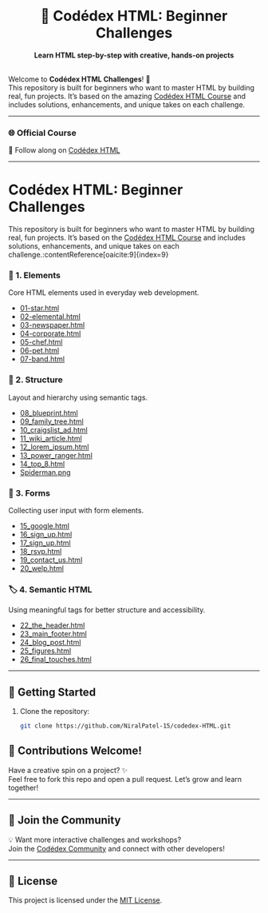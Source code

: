 <div align="center">
  <br>
  <h1>🌋 Codédex HTML: Beginner Challenges</h1>
  <strong>Learn HTML step-by-step with creative, hands-on projects</strong>
  <br><br>
</div>

Welcome to **Codédex HTML Challenges**! 🚀  
This repository is built for beginners who want to master HTML by building real, fun projects. It’s based on the amazing [Codédex HTML Course](https://www.codedex.io/html) and includes solutions, enhancements, and unique takes on each challenge.

---

### 🌐 Official Course

📘 Follow along on [Codédex HTML](https://www.codedex.io/html)

---

# Codédex HTML: Beginner Challenges

This repository is built for beginners who want to master HTML by building real, fun projects. It’s based on the [Codédex HTML Course](https://www.codedex.io/html) and includes solutions, enhancements, and unique takes on each challenge.:contentReference[oaicite:9]{index=9}

### 🧱 1. Elements

Core HTML elements used in everyday web development.

- [01-star.html](https://github.com/NiralPatel-15/codedex-HTML/blob/main/1-element/01_star.html)
- [02-elemental.html](https://github.com/NiralPatel-15/codedex-HTML/blob/main/1-element/02_elemental.html)
- [03-newspaper.html](https://github.com/NiralPatel-15/codedex-HTML/blob/main/1-element/03_newspaper.html)
- [04-corporate.html](https://github.com/NiralPatel-15/codedex-HTML/blob/main/1-element/04_corporate.html)
- [05-chef.html](https://github.com/NiralPatel-15/codedex-HTML/blob/main/1-element/05_chef.html)
- [06-pet.html](https://github.com/NiralPatel-15/codedex-HTML/blob/main/1-element/06_pet.html)
- [07-band.html](https://github.com/NiralPatel-15/codedex-HTML/blob/main/1-element/07_band.html)

### 🧩 2. Structure

Layout and hierarchy using semantic tags.

- [08_blueprint.html](https://github.com/NiralPatel-15/codedex-HTML/blob/main/2-structure/08_blueprint.html)
- [09_family_tree.html](https://github.com/NiralPatel-15/codedex-HTML/blob/main/2-structure/09_family_tree.html)
- [10_craigslist_ad.html](https://github.com/NiralPatel-15/codedex-HTML/blob/main/2-structure/10_craigslist_ad.html)
- [11_wiki_article.html](https://github.com/NiralPatel-15/codedex-HTML/blob/main/2-structure/11_wiki_article.html)
- [12_lorem_ipsum.html](https://github.com/NiralPatel-15/codedex-HTML/blob/main/2-structure/12_lorem_ipsum.html)
- [13_power_ranger.html](https://github.com/NiralPatel-15/codedex-HTML/blob/main/2-structure/13_power_ranger.html)
- [14_top_8.html](https://github.com/NiralPatel-15/codedex-HTML/blob/main/2-structure/14_top_8.html)
- [Spiderman.png](https://github.com/NiralPatel-15/codedex-HTML/blob/main/2-structure/Spiderman.png)


### 📝 3. Forms

Collecting user input with form elements.

- [15_google.html](https://github.com/NiralPatel-15/codedex-HTML/blob/main/3-form/15_google.html)
- [16_sign_up.html](https://github.com/NiralPatel-15/codedex-HTML/blob/main/3-form/16_sign_up.html)
- [17_sign_up.html](https://github.com/NiralPatel-15/codedex-HTML/blob/main/3-form/17_sign_up.html)
- [18_rsvp.html](https://github.com/NiralPatel-15/codedex-HTML/blob/main/3-form/18_rsvp.html)
- [19_contact_us.html](https://github.com/NiralPatel-15/codedex-HTML/blob/main/3-form/19_contact_us.html)
- [20_welp.html](https://github.com/NiralPatel-15/codedex-HTML/blob/main/3-form/20_welp.html)

### 🏷️ 4. Semantic HTML

Using meaningful tags for better structure and accessibility.

- [22_the_header.html](https://github.com/NiralPatel-15/codedex-HTML/blob/main/4-semantic-html/22_the_header.html)
- [23_main_footer.html](https://github.com/NiralPatel-15/codedex-HTML/blob/main/4-semantic-html/23_main_footer.html)
- [24_blog_post.html](https://github.com/NiralPatel-15/codedex-HTML/blob/main/4-semantic-html/24_blog_post.html)
- [25_figures.html](https://github.com/NiralPatel-15/codedex-HTML/blob/main/4-semantic-html/25_figures.html)
- [26_final_touches.html](https://github.com/NiralPatel-15/codedex-HTML/blob/main/4-semantic-html/26_final_touches.html)
  
---

## 🚀 Getting Started

1. Clone the repository:

   ```bash
   git clone https://github.com/NiralPatel-15/codedex-HTML.git

## 🤝 Contributions Welcome!

Have a creative spin on a project? ✨  
Feel free to fork this repo and open a pull request. Let’s grow and learn together!

---

## 💬 Join the Community

💡 Want more interactive challenges and workshops?  
Join the [Codédex Community](https://www.codedex.io/community) and connect with other developers!

---


## 📜 License

This project is licensed under the [MIT License](LICENSE).

